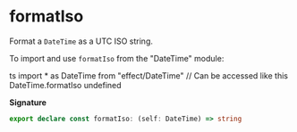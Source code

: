 # formatIso

Format a `DateTime` as a UTC ISO string.

To import and use `formatIso` from the "DateTime" module:

ts
import \* as DateTime from "effect/DateTime"
// Can be accessed like this
DateTime.formatIso
undefined

**Signature**

```ts
export declare const formatIso: (self: DateTime) => string
```
